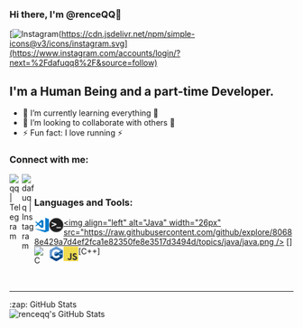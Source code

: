 ### <b>Hi there, I'm @renceQQ👋</b>

[![Instagram](https://cdn.jsdelivr.net/npm/simple-icons@v3/icons/instagram.svg](https://www.instagram.com/accounts/login/?next=%2Fdafuqq8%2F&source=follow)

## I'm a Human Being and a part-time Developer.

- 🌌 I’m currently learning everything 🌌
- 👯 I’m looking to collaborate with others 👯
- ⚡ Fun fact: I love running ⚡

### Connect with me:

[<img align="left" alt="qq | Telegram" width="22px" src="https://cdn.jsdelivr.net/npm/simple-icons@3.13.0/icons/telegram.svg" />][telegram]
[<img align="left" alt="dafuqq | Instagram" width="22px" src="https://cdn.jsdelivr.net/npm/simple-icons@v3/icons/instagram.svg" />][instagram]

<br />

### Languages and Tools:

[<img align="left" alt="Visual Studio Code" width="26px" src="https://raw.githubusercontent.com/github/explore/80688e429a7d4ef2fca1e82350fe8e3517d3494d/topics/visual-studio-code/visual-studio-code.png" />][VSCODE]
[<img align="left" alt="WindowsTerminal" width="26px" src="https://raw.githubusercontent.com/github/explore/80688e429a7d4ef2fca1e82350fe8e3517d3494d/topics/terminal/terminal.png" />][WindowsTerminal]
[<img align="left" alt="Java" width="26px" src="https://raw.githubusercontent.com/github/explore/80688e429a7d4ef2fca1e82350fe8e3517d3494d/topics/java/java.png />][Java]
[<img align="left" alt="C" width="26px" src="https://raw.githubusercontent.com/github/explore/80688e429a7d4ef2fca1e82350fe8e3517d3494d/topics/c/c.png" />][C]
[<img align="left" alt="CPP" width="26px" src="https://raw.githubusercontent.com/github/explore/80688e429a7d4ef2fca1e82350fe8e3517d3494d/topics/cpp/cpp.png" />][C++]
[<img align="left" alt="JavaScript" width="26px" src="https://raw.githubusercontent.com/github/explore/80688e429a7d4ef2fca1e82350fe8e3517d3494d/topics/javascript/javascript.png" />][JavaScript]


<br />
<br />

---

<summary>:zap: GitHub Stats</summary>

<img align="left" alt="renceqq's GitHub Stats" src="https://github-readme-stats.codestackr.vercel.app/api?username=renceqq&show_icons=true&hide_border=true" />


[instagram]: https://instagram.com/dafuqq
[telegram]: https://t.me/grimoireqq

[VSCODE]: https://code.visualstudio.com/
[C]: https://www.cprogramming.com/
[CPP]: https://isocpp.org/
[Java]: https://www.java.com/en/
[JavaScript]: https://www.javascript.com/
[WindowsTerminal]: https://docs.microsoft.com/en-us/windows/terminal/get-started

